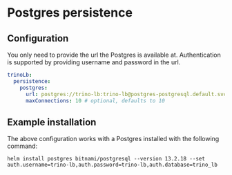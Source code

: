 # Postgres persistence

## Configuration

You only need to provide the url the Postgres is available at.
Authentication is supported by providing username and password in the url.

```yaml
trinoLb:
  persistence:
    postgres:
      url: postgres://trino-lb:trino-lb@postgres-postgresql.default.svc.cluster.local/trino_lb
      maxConnections: 10 # optional, defaults to 10
```

## Example installation

The above configuration works with a Postgres installed with the following command:

`helm install postgres bitnami/postgresql --version 13.2.18 --set auth.username=trino-lb,auth.password=trino-lb,auth.database=trino_lb`
